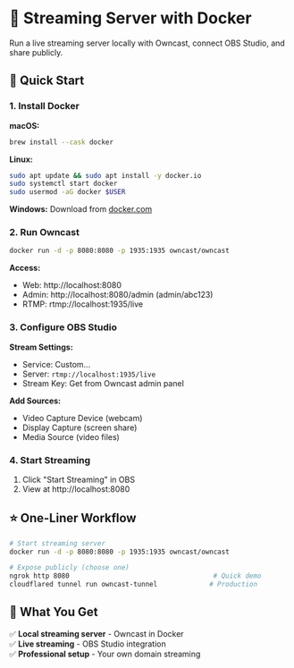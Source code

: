 # 🎥 Streaming Server with Docker

Run a live streaming server locally with Owncast, connect OBS Studio, and share publicly.

## 🚀 Quick Start

### 1. Install Docker

**macOS:**
```bash
brew install --cask docker
```

**Linux:**
```bash
sudo apt update && sudo apt install -y docker.io
sudo systemctl start docker
sudo usermod -aG docker $USER
```

**Windows:**
Download from [docker.com](https://www.docker.com/products/docker-desktop/)

### 2. Run Owncast

```bash
docker run -d -p 8080:8080 -p 1935:1935 owncast/owncast
```

**Access:**
- Web: http://localhost:8080
- Admin: http://localhost:8080/admin (admin/abc123)
- RTMP: rtmp://localhost:1935/live

### 3. Configure OBS Studio

**Stream Settings:**
- Service: Custom...
- Server: `rtmp://localhost:1935/live`
- Stream Key: Get from Owncast admin panel

**Add Sources:**
- Video Capture Device (webcam)
- Display Capture (screen share)
- Media Source (video files)

### 4. Start Streaming

1. Click "Start Streaming" in OBS
2. View at http://localhost:8080


## ⭐ One-Liner Workflow

```bash
# Start streaming server
docker run -d -p 8080:8080 -p 1935:1935 owncast/owncast

# Expose publicly (choose one)
ngrok http 8080                                    # Quick demo
cloudflared tunnel run owncast-tunnel             # Production
```

## 🎯 What You Get

✅ **Local streaming server** - Owncast in Docker  
✅ **Live streaming** - OBS Studio integration  
✅ **Professional setup** - Your own domain streaming  
